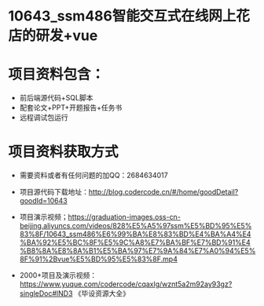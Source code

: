 # 10643_ssm486智能交互式在线网上花店的研发+vue
  
# 项目资料包含：
* 前后端源代码+SQL脚本
* 配套论文+PPT+开题报告+任务书
* 远程调试包运行

# 项目资料获取方式
* 需要资料或者有任何问题的加QQ：2684634017

* 项目源代码下载地址：http://blog.codercode.cn/#/home/goodDetail?goodId=10643

* 项目演示视频；https://graduation-images.oss-cn-beijing.aliyuncs.com/videos/828%E5%A5%97ssm%E5%BD%95%E5%83%8F/10643_ssm486%E6%99%BA%E8%83%BD%E4%BA%A4%E4%BA%92%E5%BC%8F%E5%9C%A8%E7%BA%BF%E7%BD%91%E4%B8%8A%E8%8A%B1%E5%BA%97%E7%9A%84%E7%A0%94%E5%8F%91%2Bvue%E5%BD%95%E5%83%8F.mp4



* 2000+项目及演示视频：https://www.yuque.com/codercode/cqaxlg/wznt5a2m92ay93gz?singleDoc#lND3 《毕设资源大全》



